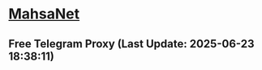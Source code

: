 
# [MahsaNet](https://t.me/mahsa_net)
## Free Telegram Proxy (Last Update: 2025-06-23 18:38:11)

    
